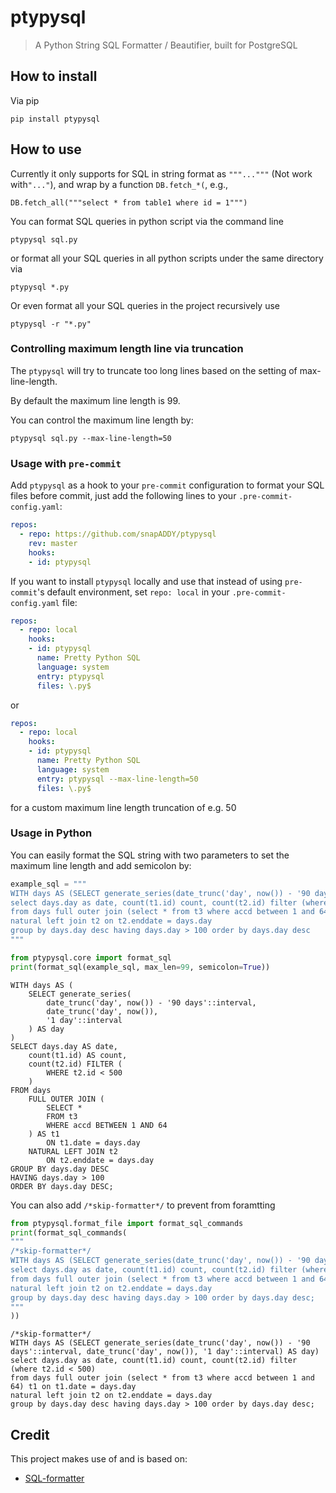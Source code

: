 # ptypysql
> A Python String SQL Formatter / Beautifier, built for PostgreSQL


## How to install

Via pip

`pip install ptypysql`

## How to use

Currently it only supports for SQL in string format as `"""..."""` (Not work with`"..."`), and wrap by a function `DB.fetch_*(`, e.g.,

`DB.fetch_all("""select * from table1 where id = 1""")`

You can format SQL queries in python script via the command line

`ptypysql sql.py`

or format all your SQL queries in all python scripts under the same directory via

`ptypysql *.py`

Or even format all your SQL queries in the project recursively use

`ptypysql -r "*.py"`

### Controlling maximum length line via truncation

The `ptypysql` will try to truncate too long lines based on the setting of max-line-length.

By default the maximum line length is 99.

You can control the maximum line length by:

`ptypysql sql.py --max-line-length=50`

### Usage with `pre-commit`

Add `ptypysql` as a hook to your `pre-commit` configuration to format your SQL files before commit, just add the following lines to your `.pre-commit-config.yaml`:

```yaml
repos:
  - repo: https://github.com/snapADDY/ptypysql
    rev: master
    hooks:
    - id: ptypysql
```

If you want to install `ptypysql` locally and use that instead of using `pre-commit`'s default environment, set `repo: local` in your `.pre-commit-config.yaml` file:

```yaml
repos:
  - repo: local
    hooks:
    - id: ptypysql
      name: Pretty Python SQL
      language: system
      entry: ptypysql
      files: \.py$
```

or

```yaml
repos:
  - repo: local
    hooks:
    - id: ptypysql
      name: Pretty Python SQL
      language: system
      entry: ptypysql --max-line-length=50
      files: \.py$
```

for a custom maximum line length truncation of e.g. 50

### Usage in Python

You can easily format the SQL string with two parameters to set the maximum line length and add semicolon by:

```python
example_sql = """
WITH days AS (SELECT generate_series(date_trunc('day', now()) - '90 days'::interval, date_trunc('day', now()), '1 day'::interval) AS day)
select days.day as date, count(t1.id) count, count(t2.id) filter (where t2.id < 500)
from days full outer join (select * from t3 where accd between 1 and 64) t1 on t1.date = days.day
natural left join t2 on t2.enddate = days.day
group by days.day desc having days.day > 100 order by days.day desc
"""
```

```python
from ptypysql.core import format_sql
print(format_sql(example_sql, max_len=99, semicolon=True))
```

    WITH days AS (
        SELECT generate_series(
            date_trunc('day', now()) - '90 days'::interval,
            date_trunc('day', now()),
            '1 day'::interval
        ) AS day
    )
    SELECT days.day AS date,
        count(t1.id) AS count,
        count(t2.id) FILTER (
            WHERE t2.id < 500
        )
    FROM days
        FULL OUTER JOIN (
            SELECT *
            FROM t3
            WHERE accd BETWEEN 1 AND 64
        ) AS t1
            ON t1.date = days.day
        NATURAL LEFT JOIN t2
            ON t2.enddate = days.day
    GROUP BY days.day DESC
    HAVING days.day > 100
    ORDER BY days.day DESC;


You can also add `/*skip-formatter*/` to prevent from foramtting

```python
from ptypysql.format_file import format_sql_commands
print(format_sql_commands(
"""
/*skip-formatter*/
WITH days AS (SELECT generate_series(date_trunc('day', now()) - '90 days'::interval, date_trunc('day', now()), '1 day'::interval) AS day)
select days.day as date, count(t1.id) count, count(t2.id) filter (where t2.id < 500) 
from days full outer join (select * from t3 where accd between 1 and 64) t1 on t1.date = days.day
natural left join t2 on t2.enddate = days.day
group by days.day desc having days.day > 100 order by days.day desc;
"""
))
```

    /*skip-formatter*/
    WITH days AS (SELECT generate_series(date_trunc('day', now()) - '90 days'::interval, date_trunc('day', now()), '1 day'::interval) AS day)
    select days.day as date, count(t1.id) count, count(t2.id) filter (where t2.id < 500) 
    from days full outer join (select * from t3 where accd between 1 and 64) t1 on t1.date = days.day
    natural left join t2 on t2.enddate = days.day
    group by days.day desc having days.day > 100 order by days.day desc;
    


## Credit

This project makes use of and is based on:

- [SQL-formatter](https://github.com/PabloRMira/sql_formatter)
